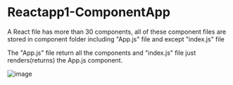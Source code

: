# Reactapp1-ComponentApp

A React file has more than 30 components, all of these component files are stored in component folder including "App.js" file and except "index.js" file

The "App.js" file return all the components and "index.js" file just renders(returns) the App.js component.

![image](https://user-images.githubusercontent.com/111981040/210168896-a00a8514-e4b1-4212-9bb3-63e12ccf0286.png)


